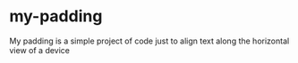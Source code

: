 # my-padding
My padding is a simple project of code just to align 
text along the horizontal view of a device
